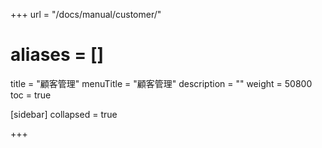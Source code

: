 +++
url = "/docs/manual/customer/"
# aliases = []
title = "顧客管理"
menuTitle = "顧客管理"
description = ""
weight = 50800
toc = true

[sidebar]
collapsed = true

+++
